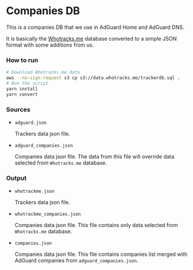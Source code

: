 # Companies DB

This is a companies DB that we use in AdGuard Home and AdGuard DNS.

It is basically the [Whotracks.me](https://github.com/whotracksme/whotracks.me)
database converted to a simple JSON format with some additions from us.

### How to run

```sh
# Download Whotracks.me data
aws --no-sign-request s3 cp s3://data.whotracks.me/trackerdb.sql .
# Run the script
yarn install
yarn convert
```

### Sources

- `adguard.json` 
    
    Trackers data json file.

- `adguard_companies.json` 
    
    Companies data json file. The data from this file will override data selected from `Whotracks.me` database. 

### Output

- `whotrackme.json`

    Trackers data json file.
    
- `whotrackme_companies.json`

    Companies data json file. This file contains only data selected from `Whotracks.me` database.
    
- `companies.json`

    Companies data json file. This file contains companies list merged with AdGuard companies from `adguard_companies.json`.
